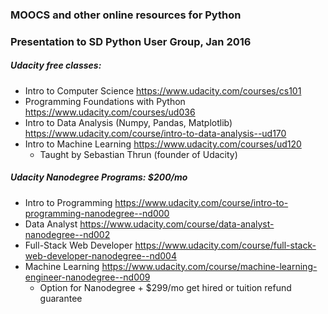 ### MOOCS and other online resources for Python
### Presentation to SD Python User Group, Jan 2016

##### Udacity free classes:
* Intro to Computer Science https://www.udacity.com/courses/cs101
* Programming Foundations with Python https://www.udacity.com/courses/ud036
* Intro to Data Analysis (Numpy, Pandas, Matplotlib) https://www.udacity.com/course/intro-to-data-analysis--ud170
* Intro to Machine Learning https://www.udacity.com/courses/ud120
  * Taught by Sebastian Thrun (founder of Udacity)

##### Udacity Nanodegree Programs: $200/mo
* Intro to Programming https://www.udacity.com/course/intro-to-programming-nanodegree--nd000
* Data Analyst https://www.udacity.com/course/data-analyst-nanodegree--nd002
* Full-Stack Web Developer https://www.udacity.com/course/full-stack-web-developer-nanodegree--nd004
* Machine Learning https://www.udacity.com/course/machine-learning-engineer-nanodegree--nd009
  * Option for Nanodegree + $299/mo get hired or tuition refund guarantee
